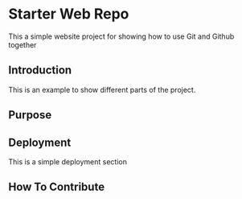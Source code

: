 # Starter Web Repo

This a simple website project for showing how to use Git and Github together

## Introduction

This is an example to show different parts of the project.

## Purpose

## Deployment

This is a simple deployment section

## How To Contribute
